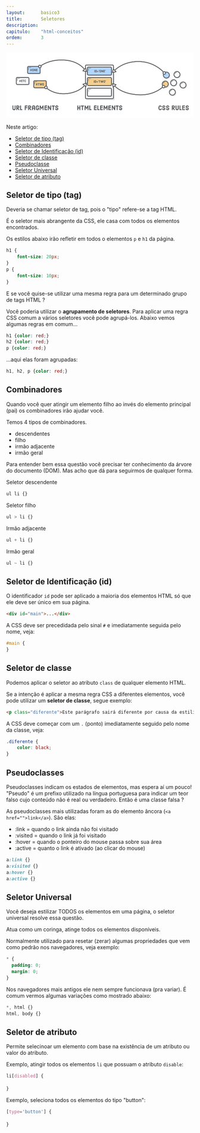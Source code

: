 ```yaml
---
layout:      basico3
title:       Seletores
description:
capitulo:    "html-conceitos"
ordem:       3
---
```


![](css-seletores.png)

Neste artigo:

- [Seletor de tipo (tag)](#seletor-de-tipo-tag)
- [Combinadores](#combinadores)
- [Seletor de Identificação (id)](#seletor-de-identificação-id)
- [Seletor de classe](#seletor-de-classe)
- [Pseudoclasse](#pseudoclasse)
- [Seletor Universal](#seletor-universal)
- [Seletor de atributo](#seletor-de-atributo)


## Seletor de tipo (tag)

Deveria se chamar seletor de tag, pois o "tipo" refere-se a tag HTML.

É o seletor mais abrangente da CSS, ele casa com todos os elementos encontrados.

Os estilos abaixo irão refletir em todos o elementos `p` e `h1` da página.

```css
h1 {
    font-size: 20px;
}
p {
    font-size: 10px;
}
```

E se você quise-se utilizar uma mesma regra para um determinado grupo de tags HTML ?

Você poderia utilizar o __agrupamento de seletores__. Para aplicar uma regra CSS comum a vários seletores você pode
 agrupá-los. Abaixo vemos algumas regras em comum...

```css
h1 {color: red;}
h2 {color: red;}
p {color: red;}
```

...aqui elas foram agrupadas:

```css
h1, h2, p {color: red;}
```


## Combinadores

Quando você quer atingir um elemento filho ao invés do elemento principal (pai) os combinadores irão ajudar você.

Temos 4 tipos de combinadores.

- descendentes
- filho
- irmão adjacente
- irmão geral

Para entender bem essa questão você precisar ter conhecimento da árvore do documento (DOM). Mas acho que dá para seguirmos
de qualquer forma.

Seletor descendente

```css
ul li {}
```

Seletor filho

```css
ul > li {}
```

Irmão adjacente

```css
ul + li {}
```

Irmão geral

```css
ul ~ li {}
```


## Seletor de Identificação (id)

O identificador `id` pode ser aplicado a maioria dos elementos HTML só que ele deve ser único em sua página.

```html
<div id="main">...</div>
```

A CSS deve ser precedidada pelo sinal `#` e imediatamente seguida pelo nome, veja:

```css
#main {
}
```


## Seletor de classe

Podemos aplicar o seletor ao atributo `class` de qualquer elemento HTML.

Se a intenção é aplicar a mesma regra CSS a diferentes elementos, você pode utilizar um __seletor de classe__, segue
exemplo:

```html
<p class="diferente">Este parágrafo sairá diferente por causa da estilização</p>
```

A CSS deve começar com um `.` (ponto) imediatamente seguido pelo nome da classe, veja:

```css
.diferente {
    color: black;
}
```


## Pseudoclasses

Pseudoclasses indicam os estados de elementos, mas espera aí um pouco! "Pseudo" é um prefixo utilizado na língua
portuguesa para indicar um teor falso cujo conteúdo não é real ou verdadeiro. Então é uma classe falsa ?

As pseudoclasses mais utilizadas foram as do elemento âncora (`<a href="">link</a>`). São elas:

- :link    = quando o link ainda não foi visitado
- :visited = quando o link já foi visitado
- :hover   = quando o ponteiro do mouse passa sobre sua área
- :active  = quanto o link é ativado (ao clicar do mouse)

```css
a:link {}
a:visited {}
a:hover {}
a:active {}
```



## Seletor Universal

Você deseja estilizar TODOS os elementos em uma página, o seletor universal resolve essa questão.

Atua como um coringa, atinge todos os elementos disponíveis.

Normalmente utilizado para resetar (zerar) algumas propriedades que vem como pedrão nos navegadores, veja exemplo:

```css
* {
  padding: 0;
  margin: 0;
}
```

Nos navegadores mais antigos ele nem sempre funcionava (pra variar). É comum vermos algumas variações como mostrado
abaixo:

```css
*, html {}
html, body {}
```


## Seletor de atributo

Permite selecinoar um elemento com base na existência de um atributo ou valor do atributo.

Exemplo, atingir todos os elementos `li` que possuam o atributo `disable`:

```css
li[disabled] {

}
```

Exemplo, seleciona todos os elementos do tipo "button":

```css
[type='button'] {

}
```
